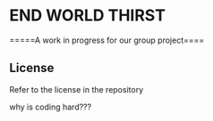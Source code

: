 # END WORLD THIRST

=====A work in progress for our group project====

## License

Refer to the license in the repository

why is coding hard???
